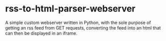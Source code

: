 # rss-to-html-parser-webserver
A simple custom webserver written in Python, with the sole purpose of getting an rss feed from GET requests, converting the feed into an html that can then be displayed in an iframe.
